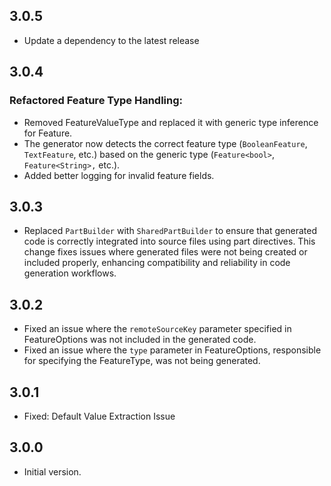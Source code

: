 ## 3.0.5

- Update a dependency to the latest release

## 3.0.4

### Refactored Feature Type Handling:
- Removed FeatureValueType and replaced it with generic type inference for Feature<T>.
- The generator now detects the correct feature type (`BooleanFeature`, `TextFeature`, etc.) based on the generic type (`Feature<bool>`, `Feature<String>,` etc.).
- Added better logging for invalid feature fields.

## 3.0.3

- Replaced `PartBuilder` with `SharedPartBuilder` to ensure that generated code is correctly integrated into source files using part directives. This change fixes issues where generated files were not being created or included properly, enhancing compatibility and reliability in code generation workflows.

## 3.0.2

- Fixed an issue where the `remoteSourceKey` parameter specified in FeatureOptions was not included in the generated code.
- Fixed an issue where the `type` parameter in FeatureOptions, responsible for specifying the FeatureType, was not being generated.

## 3.0.1

- Fixed: Default Value Extraction Issue

## 3.0.0

- Initial version.
